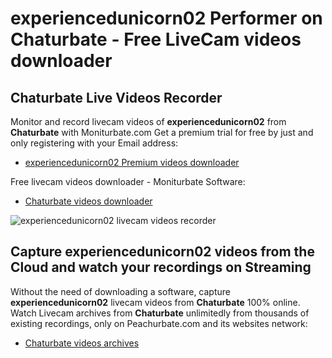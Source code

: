 # experiencedunicorn02 Performer on Chaturbate - Free LiveCam videos downloader

## Chaturbate Live Videos Recorder

Monitor and record livecam videos of **experiencedunicorn02** from **Chaturbate** with Moniturbate.com
Get a premium trial for free by just and only registering with your Email address:
* [experiencedunicorn02 Premium videos downloader](https://moniturbate.com/request-demo-licence-key.html)

Free livecam videos downloader - Moniturbate Software:
* [Chaturbate videos downloader](https://moniturbate.com/moniturbate-download-software.html)

![experiencedunicorn02 livecam videos recorder](https://peachurnet.com/templates/moniturbate-software.png)


## Capture experiencedunicorn02 videos from the Cloud and watch your recordings on Streaming

Without the need of downloading a software, capture **experiencedunicorn02** livecam videos from **Chaturbate** 100% online.
Watch Livecam archives from **Chaturbate** unlimitedly from thousands of existing recordings, only on Peachurbate.com and its websites network:
* [Chaturbate videos archives](https://peachurnet.com/)